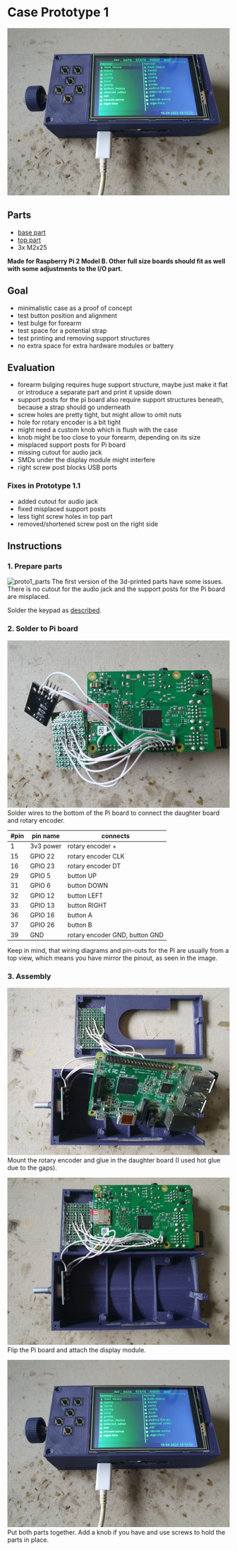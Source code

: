 Case Prototype 1
================

![proto1_final](proto1_final.jpg)

## Parts
* [base part](parts/Proto1.1-base.stl)
* [top part](parts/Proto1.1-top.stl)
* 3x M2x25

**Made for Raspberry Pi 2 Model B. Other full size boards should fit as well with some adjustments to the I/O part.**

## Goal

* minimalistic case as a proof of concept
* test button position and alignment
* test bulge for forearm
* test space for a potential strap
* test printing and removing support structures
* no extra space for extra hardware modules or battery

## Evaluation

* forearm bulging requires huge support structure, maybe just make it flat or introduce a separate part and print it
upside down
* support posts for the pi board also require support structures beneath, because a strap should go underneath
* screw holes are pretty tight, but might allow to omit nuts
* hole for rotary encoder is a bit tight
* might need a custom knob which is flush with the case
* knob might be too close to your forearm, depending on its size
* misplaced support posts for Pi board
* missing cutout for audio jack
* SMDs under the display module might interfere
* right screw post blocks USB ports

### Fixes in Prototype 1.1

* added cutout for audio jack
* fixed misplaced support posts
* less tight screw holes in top part
* removed/shortened screw post on the right side

## Instructions

### 1. Prepare parts

![proto1_parts](proto1_parts.jpg)
The first version of the 3d-printed parts have some issues. There is no cutout for the audio jack and the support posts
for the Pi board are misplaced. 

Solder the keypad as [described](../keypad.md).

### 2. Solder to Pi board

![proto1_soldering](proto1_soldering.jpg)
Solder wires to the bottom of the Pi board to connect the daughter board and rotary encoder. 

| #pin | pin name  | connects                       |
|------|-----------|--------------------------------|
| 1    | 3v3 power | rotary encoder +               |
| 15   | GPIO 22   | rotary encoder CLK             |
| 16   | GPIO 23   | rotary encoder DT              |
| 29   | GPIO 5    | button UP                      |
| 31   | GPIO 6    | button DOWN                    |
| 32   | GPIO 12   | button LEFT                    |
| 33   | GPIO 13   | button RIGHT                   |
| 36   | GPIO 16   | button A                       |
| 37   | GPIO 26   | button B                       |
| 39   | GND       | rotary encoder GND, button GND |

Keep in mind, that wiring diagrams and pin-outs for the Pi are usually from a top view, which means you have mirror the
pinout, as seen in the image.

### 3. Assembly

![proto1_placing](proto1_placing.jpg)
Mount the rotary encoder and glue in the daughter board (I used hot glue due to the gaps).

![proto1_bottom](proto1_bottom.jpg)
Flip the Pi board and attach the display module.

![proto1_final](proto1_final.jpg)
Put both parts together. Add a knob if you have and use screws to hold the parts in place.
